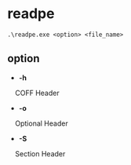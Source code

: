# readpe

```
.\readpe.exe <option> <file_name>
```

## option

- **-h**

&nbsp; &nbsp; COFF Header

- **-o**

&nbsp; &nbsp; Optional Header

- **-S**

&nbsp; &nbsp; Section Header
